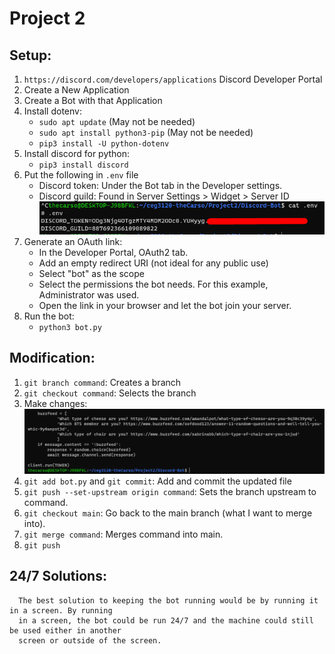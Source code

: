 # Project 2

## Setup:
  1. `https://discord.com/developers/applications` Discord Developer Portal
  2. Create a New Application
  3. Create a Bot with that Application
  4. Install dotenv:
        - `sudo apt update` (May not be needed)
        - `sudo apt install python3-pip` (May not be needed)
        - `pip3 install -U python-dotenv`
  5. Install discord for python:
        - `pip3 install discord`
  6. Put the following in `.env` file 
        - Discord token: Under the Bot tab in the Developer settings.
        - Discord guild: Found in Server Settings > Widget > Server ID  
        ![.env contents](env.png)
  7. Generate an OAuth link:
        - In the Developer Portal, OAuth2 tab.
        - Add an empty redirect URI (not ideal for any public use)
        - Select "bot" as the scope
        - Select the permissions the bot needs. For this example, Administrator was used.
        - Open the link in your browser and let the bot join your server.
  8. Run the bot:
        - `python3 bot.py`

## Modification:
  1. `git branch command`: Creates a branch
  2. `git checkout command`: Selects the branch
  3. Make changes:  
      ![Bot changes](bot-changes.png)
  4. `git add bot.py` and `git commit`: Add and commit the updated file
  5. `git push --set-upstream origin command`: Sets the branch upstream to command.
  6. `git checkout main`: Go back to the main branch (what I want to merge into).
  7. `git merge command`: Merges command into main.
  8. `git push`

## 24/7 Solutions:
      The best solution to keeping the bot running would be by running it in a screen. By running  
      in a screen, the bot could be run 24/7 and the machine could still be used either in another  
      screen or outside of the screen.
